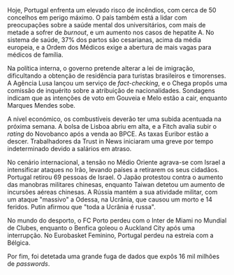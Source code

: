 Hoje, Portugal enfrenta um elevado risco de incêndios, com cerca de 50 concelhos em perigo máximo. O país também está a lidar com preocupações sobre a saúde mental dos universitários, com mais de metade a sofrer de *burnout*, e um aumento nos casos de hepatite A. No sistema de saúde, 37% dos partos são cesarianas, acima da média europeia, e a Ordem dos Médicos exige a abertura de mais vagas para médicos de família.

Na política interna, o governo pretende alterar a lei de imigração, dificultando a obtenção de residência para turistas brasileiros e timorenses. A Agência Lusa lançou um serviço de *fact-checking*, e o Chega propôs uma comissão de inquérito sobre a atribuição de nacionalidades. Sondagens indicam que as intenções de voto em Gouveia e Melo estão a cair, enquanto Marques Mendes sobe.

A nível económico, os combustíveis deverão ter uma subida acentuada na próxima semana. A bolsa de Lisboa abriu em alta, e a Fitch avalia subir o *rating* do Novobanco após a venda ao BPCE. As taxas Euribor estão a descer. Trabalhadores da Trust in News iniciaram uma greve por tempo indeterminado devido a salários em atraso.

No cenário internacional, a tensão no Médio Oriente agrava-se com Israel a intensificar ataques no Irão, levando países a retirarem os seus cidadãos. Portugal retirou 69 pessoas de Israel. O Japão protestou contra o aumento das manobras militares chinesas, enquanto Taiwan detetou um aumento de incursões aéreas chinesas. A Rússia mantém a sua atividade militar, com um ataque "massivo" a Odessa, na Ucrânia, que causou um morto e 14 feridos. Putin afirmou que "toda a Ucrânia é russa".

No mundo do desporto, o FC Porto perdeu com o Inter de Miami no Mundial de Clubes, enquanto o Benfica goleou o Auckland City após uma interrupção. No Eurobasket Feminino, Portugal perdeu na estreia com a Bélgica.

Por fim, foi detetada uma grande fuga de dados que expôs 16 mil milhões de *passwords*.